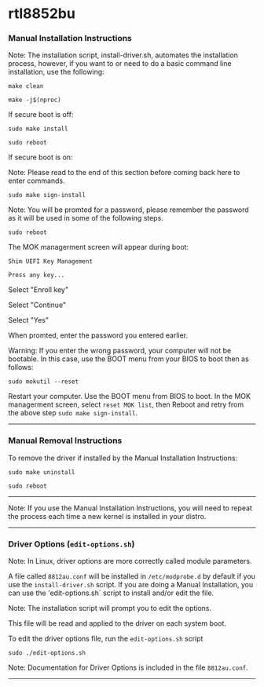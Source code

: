# rtl8852bu

### Manual Installation Instructions

Note: The installation script, install-driver.sh, automates the
installation process, however, if you want to or need to do a basic
command line installation, use the following:

```
make clean
```

```
make -j$(nproc)
```

If secure boot is off:

```
sudo make install
```

```
sudo reboot
```

If secure boot is on:

Note: Please read to the end of this section before coming back here to
enter commands.

```
sudo make sign-install
```

Note: You will be promted for a password, please remember the password
as it will be used in some of the following steps.

```
sudo reboot
```

The MOK managerment screen will appear during boot:

`Shim UEFI Key Management`

`Press any key...`

Select "Enroll key"

Select "Continue"

Select "Yes"

When promted, enter the password you entered earlier.

Warning: If you enter the wrong password, your computer will not be
bootable. In this case, use the BOOT menu from your BIOS to boot then as
follows:

```
sudo mokutil --reset
```

Restart your computer. Use the BOOT menu from BIOS to boot. In the MOK
managerment screen, select `reset MOK list`, then Reboot and retry from
the above step `sudo make sign-install`.

-----

### Manual Removal Instructions

To remove the driver if installed by the Manual Installation
Instructions:

```
sudo make uninstall
```

```
sudo reboot
```

-----

Note: If you use the Manual Installation Instructions, you will need to
repeat the process each time a new kernel is installed in your distro.

-----

### Driver Options (`edit-options.sh`)

Note: In Linux, driver options are more correctly called module parameters.

A file called `8812au.conf` will be installed in `/etc/modprobe.d` by
default if you use the `install-driver.sh` script. If you are doing a
Manual Installation, you can use the 'edit-options.sh` script to 
install and/or edit the file.

Note: The installation script will prompt you to edit the options.

This file will be read and applied to the driver on each system boot.

To edit the driver options file, run the `edit-options.sh` script

```
sudo ./edit-options.sh
```

Note: Documentation for Driver Options is included in the file `8812au.conf`.

-----

